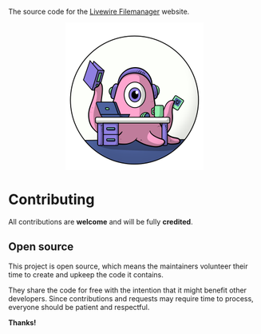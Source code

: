 The source code for the [Livewire Filemanager](https://livewire-filemanager.com/) website.

<p align="center"><img src="https://github.com/livewire-filemanager/laravel-filemanager.com/raw/master/public/img/showcase.png" alt="Livewire Filemanager"></p>

# Contributing

All contributions are **welcome** and will be fully **credited**.

## Open source

This project is open source, which means the maintainers volunteer their time to create and upkeep the code it contains.

They share the code for free with the intention that it might benefit other developers. Since contributions and requests may require time to process, everyone should be patient and respectful.

**Thanks!**

